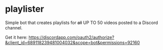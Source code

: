 # playlister
Simple bot that creates playlists for ~~all~~ UP TO 50 videos posted to a Discord channel.

Get it here: https://discordapp.com/oauth2/authorize?&client_id=689118239481004032&scope=bot&permissions=92160
